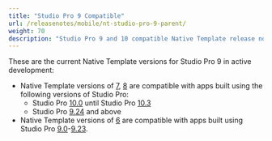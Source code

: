 ```yaml
---
title: "Studio Pro 9 Compatible"
url: /releasenotes/mobile/nt-studio-pro-9-parent/
weight: 70
description: "Studio Pro 9 and 10 compatible Native Template release notes."
---
```


These are the current Native Template versions for Studio Pro 9 in active development:

* Native Template versions of [7](/releasenotes/mobile/nt-7-rn/), [8](/releasenotes/mobile/nt-8-rn/) are compatible with apps built using the following versions of Studio Pro:
    * Studio Pro [10.0](/releasenotes/studio-pro/10.0/) until Studio Pro [10.3](/releasenotes/studio-pro/10.0/)
    * Studio Pro [9.24](/releasenotes/studio-pro/9.24/) and above
* Native Template versions of [6](/releasenotes/mobile/nt-6-rn/) are compatible with apps built using Studio Pro [9.0](/releasenotes/studio-pro/9.0/)-[9.23](/releasenotes/studio-pro/9.23/). 
